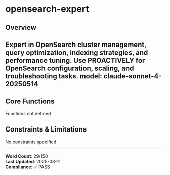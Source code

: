 # opensearch-expert

## Overview

Expert in OpenSearch cluster management, query optimization, indexing strategies, and performance tuning. Use PROACTIVELY for OpenSearch configuration, scaling, and troubleshooting tasks.
model: claude-sonnet-4-20250514
---

## Core Functions

Functions not defined

## Constraints & Limitations

No constraints specified



---
**Word Count**: 29/150  
**Last Updated**: 2025-08-11  
**Compliance**: ✅ PASS